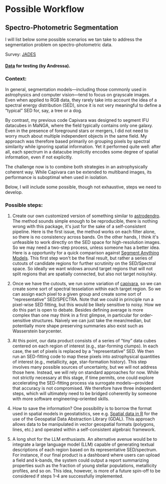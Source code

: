 # Possible Workflow 

## Spectro-Photometric Segmentation

I will list below some possible scenarios we tan take to address the segmentation problem on spectro-photometric data. 


Survey: [JADES](https://archive.stsci.edu/hlsp/jades)

####  [Data](./data/) for testing (by Andressa). 


### Context:

In general, segmentation models—including those commonly used in astrophysics and computer vision—tend to focus on grayscale images. Even when applied to RGB data, they rarely take into account the idea of a spectral energy distribution (SED), since it is not very meaningful to define a “typical” SED for, say, a tree or a dog.

By contrast, my previous code Capivara was designed to segment IFU datacubes in MaNGA, where the field typically contains only one galaxy. Even in the presence of foreground stars or mergers, I did not need to worry much about multiple independent objects in the same field. My approach was therefore based primarily on grouping pixels by spectral similarity while ignoring spatial information. Yet it performed quite well: after all, each spectrum in a datacube implicitly encodes some degree of spatial information, even if not 
explicitly.

The challenge now is to combine both strategies in an astrophysically coherent way. While Capivara can be extended to multiband images, its performance is suboptimal when used in isolation. 

Below, I will include some possible, though not exhaustive, steps we need to develop. 

### Possible steps:

1. Create our own customized version of something similar to [astrodendro](https://dendrograms.readthedocs.io/en/stable/). 
The method sounds simple enough to be reproducible, there is nothing wrong with this package, it's just for the sake of a self-consistent pipeline. Here is the first issue, the method works on each filter alone, so there is no consistency across bands. On the other hands, I think it's unfeasible to work directly on the SED space for high-resolution images. So we may need a two-step process, unless someone has a better idea. Here is a opportunity for a quick comparison against  [Segment Anything Models](https://ai.meta.com/sam2/). This first step won't be the final result, but rather a series of cutouts of candidate regions for further scrutinity on the SED/Spectral space. So ideally we want widows around target regions that will not split regions that are spatially connected, but also not target noisy/sky.

2. Once we have the cutouts, we run some variation of [capivara](https://github.com/RafaelSdeSouza/capivara), so we can create some sort of spectral tesselation within each target region. So we can assign each pixel to a given group and create some sort of "representative" SED/SPECTRA. Note that we could in principle run a pixel-wise SED fitting, but this would be likely sensitive to noisy. How we do this part is open to debate. Besides defining average is more complex than one may think in a first glimpse, in particular for order-sensitive structures. Naively we can just take the mean/median, but potentially more shape preserving summaries also exist such as Wasserstein barycenter.

3. At this point, our data product consists of a series of “tiny” data cubes centered on each region of interest (e.g., star-forming clumps). In each case, the set of pixels is replaced by a “representative” SED. We then run an SED-fitting code to map these pixels into astrophysical quantities of interest (e.g., metallicity, age, star-formation history). This step involves many possible sources of uncertainty, but we will not address those here. Instead, we will rely on standard approaches for now. While not strictly necessary at this stage, if time permits, one could explore accelerating the SED-fitting process via surrogate models—provided that accuracy is not compromised.
We therefore have three independent steps, which will ultimately need to be bridged coherently by someone with more software engineering–oriented skills.

4. How to save the information? One possibility is to borrow the format used in spatial models in geostatistics, see e.g. [Spatial data in R](https://r-spatial.github.io/sf/) for the use of the Geospatial Data Abstraction Library (GDAL). This approach allows data to be manipulated in vector geospatial formats (polygons, lines, etc.) and operated within a self-consistent algebraic framework.

5. A long shot for the LLM enthusiasts. An alternative avenue would be to integrate a large language model (LLM) capable of generating textual descriptions of each region based on its representative SED/spectrum. For instance, if our final product is a dashboard where users can upload a field and k-bands, the system could output a report summarizing properties such as the fraction of young stellar populations, metallicity profiles, and so on. This idea, however, is more of a future spin-off to be considered if steps 1–4 are successfully implemented. 




